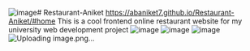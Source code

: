 ![image](https://github.com/abaniket7/Restaurant-Aniket/assets/131402530/0edce9e3-670e-49b3-9563-74c83eca65d1)# Restaurant-Aniket
https://abaniket7.github.io/Restaurant-Aniket/#home
This is a cool frontend online restaurant website for my university web development project
![image](https://github.com/abaniket7/Restaurant-Aniket/assets/131402530/e438061f-6dfa-4269-a311-296bdf9d8f80)
![image](https://github.com/abaniket7/Restaurant-Aniket/assets/131402530/0a99ed4b-adcf-4e69-bf02-2ff0d354d6e5)
![image](https://github.com/abaniket7/Restaurant-Aniket/assets/131402530/e0ca9021-0060-4975-923a-cccb5236c4f3)
![Uploading image.png…]()
